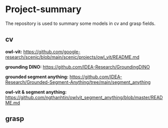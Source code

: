 # Project-summary
The repository is used to summary some models in cv and grasp fields.

## cv
**owl-vit:**    https://github.com/google-research/scenic/blob/main/scenic/projects/owl_vit/README.md  

**grounding DINO:**        https://github.com/IDEA-Research/GroundingDINO  

**grounded segment anything:**  https://github.com/IDEA-Research/Grounded-Segment-Anything/tree/main/segment_anything  

**owl-vit & segment anything:**  https://github.com/ngthanhtin/owlvit_segment_anything/blob/master/README.md  


## grasp  



